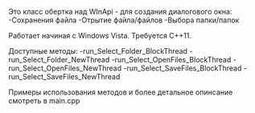 Это класс обертка над WInApi - для создания диалогового окна:
-Сохранения файла
-Отрытие файла/файлов
-Выбора папки/папок

Работает начиная с Windows Vista. Требуется C++11.

Доступные методы:
-run_Select_Folder_BlockThread
-run_Select_Folder_NewThread
-run_Select_OpenFiles_BlockThread
-run_Select_OpenFiles_NewThread
-run_Select_SaveFiles_BlockThread
-run_Select_SaveFiles_NewThread

Примеры использования методов и более детальное опинсание смотреть в main.cpp

